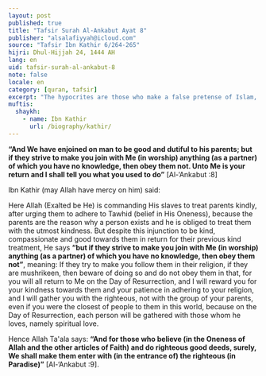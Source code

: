 ```yaml
---
layout: post
published: true
title: "Tafsir Surah Al-Ankabut Ayat 8"
publisher: "alsalafiyyah@icloud.com"
source: "Tafsir Ibn Kathir 6/264-265"
hijri: Dhul-Hijjah 24, 1444 AH
lang: en
uid: tafsir-surah-al-ankabut-8
note: false
locale: en
category: [quran, tafsir]
excerpt: "The hypocrites are those who make a false pretense of Islam, whereas they are hiding otherwise. They claim to be Muslims, although deep down they disbelieve in Allah and belie the Messenger (peace be upon him)."
muftis:
  shaykh: 
    - name: Ibn Kathir
      url: /biography/kathir/
---
```


**“And We have enjoined on man to be good and dutiful to his parents; but if they strive to make you join with Me (in worship) anything (as a partner) of which you have no knowledge, then obey them not. Unto Me is your return and I shall tell you what you used to do”** [Al-‘Ankabut :8]

Ibn Kathir (may Allah have mercy on him) said: 

Here Allah (Exalted be He) is commanding His slaves to treat parents kindly, after urging them to adhere to Tawhid (belief in His Oneness), because the parents are the reason why a person exists and he is obliged to treat them with the utmost kindness. But despite this injunction to be kind, compassionate and good towards them in return for their previous kind treatment, He says **“but if they strive to make you join with Me (in worship) anything (as a partner) of which you have no knowledge, then obey them not”**, meaning: If they try to make you follow them in their religion, if they are mushrikeen, then beware of doing so and do not obey them in that, for you will all return to Me on the Day of Resurrection, and I will reward you for your kindness towards them and your patience in adhering to your religion, and I will gather you with the righteous, not with the group of your parents, even if you were the closest of people to them in this world, because on the Day of Resurrection, each person will be gathered with those whom he loves, namely spiritual love. 

Hence Allah Ta'ala says: **“And for those who believe (in the Oneness of Allah and the other articles of Faith) and do righteous good deeds, surely, We shall make them enter with (in the entrance of) the righteous (in Paradise)”** [Al-‘Ankabut :9].

 
